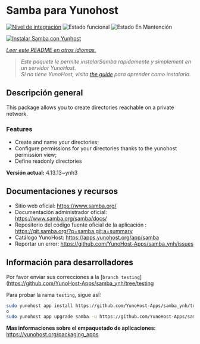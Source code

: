 <!--
Este archivo README esta generado automaticamente<https://github.com/YunoHost/apps/tree/master/tools/readme_generator>
No se debe editar a mano.
-->

# Samba para Yunohost

[![Nivel de integración](https://dash.yunohost.org/integration/samba.svg)](https://ci-apps.yunohost.org/ci/apps/samba/) ![Estado funcional](https://ci-apps.yunohost.org/ci/badges/samba.status.svg) ![Estado En Mantención](https://ci-apps.yunohost.org/ci/badges/samba.maintain.svg)

[![Instalar Samba con Yunhost](https://install-app.yunohost.org/install-with-yunohost.svg)](https://install-app.yunohost.org/?app=samba)

*[Leer este README en otros idiomas.](./ALL_README.md)*

> *Este paquete le permite instalarSamba rapidamente y simplement en un servidor YunoHost.*  
> *Si no tiene YunoHost, visita [the guide](https://yunohost.org/install) para aprender como instalarla.*

## Descripción general

This package allows you to create directories reachable on a private network.

### Features

- Create and name your directories;
- Configure permissions for your directories thanks to the yunohost permission view;
- Define readonly directories


**Versión actual:** 4.13.13~ynh3
## Documentaciones y recursos

- Sitio web oficial: <https://www.samba.org/>
- Documentación administrador oficial: <https://www.samba.org/samba/docs/>
- Repositorio del código fuente oficial de la aplicación : <https://git.samba.org/?p=samba.git;a=summary>
- Catálogo YunoHost: <https://apps.yunohost.org/app/samba>
- Reportar un error: <https://github.com/YunoHost-Apps/samba_ynh/issues>

## Información para desarrolladores

Por favor enviar sus correcciones a la [`branch testing`](https://github.com/YunoHost-Apps/samba_ynh/tree/testing

Para probar la rama `testing`, sigue asÍ:

```bash
sudo yunohost app install https://github.com/YunoHost-Apps/samba_ynh/tree/testing --debug
o
sudo yunohost app upgrade samba -u https://github.com/YunoHost-Apps/samba_ynh/tree/testing --debug
```

**Mas informaciones sobre el empaquetado de aplicaciones:** <https://yunohost.org/packaging_apps>
